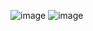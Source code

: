 ![image](https://github.com/user-attachments/assets/43cf5419-6d70-405a-a709-6273a9447e23)
![image](https://github.com/user-attachments/assets/a20880e1-49fd-4b8c-8b5f-e1d8ea2b9a19)
